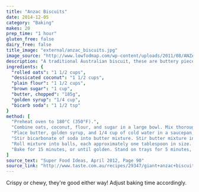 ```yaml
---
title: "Anzac Biscuits"
date: 2014-12-05
category: "Baking"
makes: 20
prep_time: "1 hour"
gluten_free: false
dairy_free: false
title_image: "external/anzac_biscuits.jpg"
image_source: "http://www.lowfodmap.com/wp-content/uploads/2011/08/ANZAC_biscuits.jpg"
description: "A traditional Australian biscuit, these are buttery pieces of delicious"
ingredients: {
  "rolled oats": "1 1/2 cups",
  "dessicated coconut": "1 1/2 cups",
  "plain flour": "1 1/2 cups",
  "brown sugar": "1 cup",
  "butter, chopped": "185g",
  "golden syrup": "1/4 cup",
  "bicarb soda": "1 1/2 tsp"
}
method: [
  "Preheat oven to 180°C (350°F).",
  "Combine oats, coconut, flour, and sugar in a large bowl. Mix thoroughly, forming a well in the centre.",
  "Place butter, golden syrup, and 1/4 cup of cold water in a saucepan, over a medium heat. Cook for several minutes, or until butter has melted.",
  "Stir bicarbonate of soda into butter mixture. Stir butter mixture into oat mixture.",
  "Roll mixture into balls, each approximately one tablespoon in size. Place on a tray, then flatten each by hand.",
  "Bake for 15 minutes, or until golden. Stand on trays for 5 minutes, then transfer to a wire rack to cool."
]
source_text: "Super Food Ideas, April 2012, Page 90"
source_link: "http://www.taste.com.au/recipes/29347/giant+anzac+biscuits"
---
```

Crispy or chewy, they're good either way! Adjust baking time accordingly.

